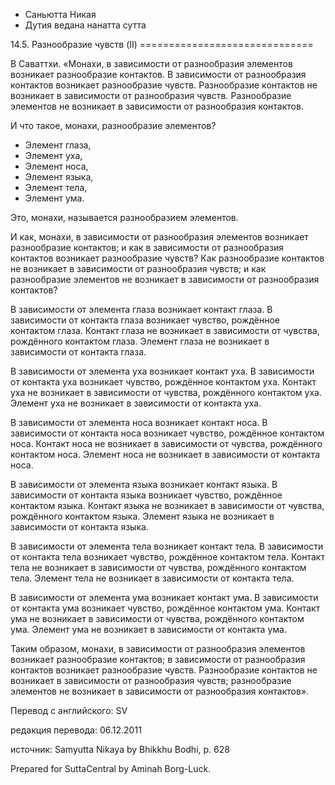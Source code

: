 









* Саньютта Никая
* Дутия ведана нанатта сутта


14\.5\. Разнообразие чувств \(II\)
\=\=\=\=\=\=\=\=\=\=\=\=\=\=\=\=\=\=\=\=\=\=\=\=\=\=\=\=\=\=



В Саваттхи\. «Монахи, в зависимости от разнообразия элементов возникает разнообразие контактов\. В зависимости от разнообразия контактов возникает разнообразие чувств\. Разнообразие контактов не возникает в зависимости от разнообразия чувств\. Разнообразие элементов не возникает в зависимости от разнообразия контактов\.


И что такое, монахи, разнообразие элементов?


* Элемент глаза,
* Элемент уха,
* Элемент носа,
* Элемент языка,
* Элемент тела,
* Элемент ума\.


Это, монахи, называется разнообразием элементов\.


И как, монахи, в зависимости от разнообразия элементов возникает разнообразие контактов; и как в зависимости от разнообразия контактов возникает разнообразие чувств? Как разнообразие контактов не возникает в зависимости от разнообразия чувств; и как разнообразие элементов не возникает в зависимости от разнообразия контактов?


В зависимости от элемента глаза возникает контакт глаза\. В зависимости от контакта глаза возникает чувство, рождённое контактом глаза\. Контакт глаза не возникает в зависимости от чувства, рождённого контактом глаза\. Элемент глаза не возникает в зависимости от контакта глаза\.


В зависимости от элемента уха возникает контакт уха\. В зависимости от контакта уха возникает чувство, рождённое контактом уха\. Контакт уха не возникает в зависимости от чувства, рождённого контактом уха\. Элемент уха не возникает в зависимости от контакта уха\.


В зависимости от элемента носа возникает контакт носа\. В зависимости от контакта носа возникает чувство, рождённое контактом носа\. Контакт носа не возникает в зависимости от чувства, рождённого контактом носа\. Элемент носа не возникает в зависимости от контакта носа\.


В зависимости от элемента языка возникает контакт языка\. В зависимости от контакта языка возникает чувство, рождённое контактом языка\. Контакт языка не возникает в зависимости от чувства, рождённого контактом языка\. Элемент языка не возникает в зависимости от контакта языка\.


В зависимости от элемента тела возникает контакт тела\. В зависимости от контакта тела возникает чувство, рождённое контактом тела\. Контакт тела не возникает в зависимости от чувства, рождённого контактом тела\. Элемент тела не возникает в зависимости от контакта тела\.


В зависимости от элемента ума возникает контакт ума\. В зависимости от контакта ума возникает чувство, рождённое контактом ума\. Контакт ума не возникает в зависимости от чувства, рождённого контактом ума\. Элемент ума не возникает в зависимости от контакта ума\.


Таким образом, монахи, в зависимости от разнообразия элементов возникает разнообразие контактов; в зависимости от разнообразия контактов возникает разнообразие чувств\. Разнообразие контактов не возникает в зависимости от разнообразия чувств; разнообразие элементов не возникает в зависимости от разнообразия контактов»\.



Перевод с английского: SV


редакция перевода: 06\.12\.2011


источник: Samyutta Nikaya by Bhikkhu Bodhi, p\. 628


Prepared for SuttaCentral by Aminah Borg\-Luck\.






